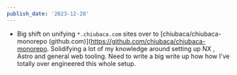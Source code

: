 ```yaml
---
publish_date: '2023-12-28'
---
```

- Big shift on unifying `*.chiubaca.com` sites over to [chiubaca/chiubaca-monorepo (github.com)](https://github.com/chiubaca/chiubaca-monorepo. Solidifying a lot of my knowledge around setting up NX , Astro and general web tooling. Need to write a big write up how how I've totally over engineered this whole setup.